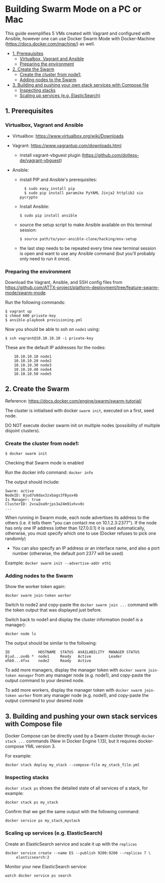 # Building Swarm Mode on a PC or Mac

This guide exemplifies 5 VMs created with Vagrant and configured with Ansible, however one can use Docker Swarm Mode with Docker-Machine (https://docs.docker.com/machine/) as well.

<!-- TOC START min:1 max:3 link:true update:true -->
  - [1. Prerequisites](#1-prerequisites)
    - [Virtualbox, Vagrant and Ansible](#virtualbox-vagrant-and-ansible)
    - [Preparing the environment](#preparing-the-environment)
  - [2. Create the Swarm](#2-create-the-swarm)
    - [Create the cluster from node1:](#create-the-cluster-from-node1)
    - [Adding nodes to the Swarm](#adding-nodes-to-the-swarm)
  - [3. Building and pushing your own stack services with Compose file](#3-building-and-pushing-your-own-stack-services-with-compose-file)
    - [Inspecting stacks](#inspecting-stacks)
    - [Scaling up services (e.g. ElasticSearch)](#scaling-up-services-eg-elasticsearch)

<!-- TOC END -->

## 1. Prerequisites

### Virtualbox, Vagrant and Ansible

- Virtualbox: https://www.virtualbox.org/wiki/Downloads

- Vagrant: https://www.vagrantup.com/downloads.html
  - install vagrant-vbguest plugin (https://github.com/dotless-de/vagrant-vbguest)

- Ansible:
  - install PIP and Ansible's prerequisites:
    ```          
      $ sudo easy_install pip
      $ sudo pip install paramiko PyYAML Jinja2 httplib2 six pycrypto
    ```

  - Install Ansible:
    ```         
    $ sudo pip install ansible
    ```

  - source the setup script to make Ansible available on this terminal session:
    ```
    $ source path/to/your-ansible-clone/hacking/env-setup
    ```

  - the last step needs to be repeated every time new terminal session is open
    and want to use any Ansible command (but you'll probably only need to run
    it once).


### Preparing the environment

Download the Vagrant, Ansible, and SSH config files from
https://github.com/ATTX-project/platform-deployment/tree/feature-swarm-mode/swarm-mode.

Run the following commands:
```
$ vagrant up
$ chmod 600 private-key
$ ansible-playbook provisioning.yml
```
Now you should be able to ssh on `node1` using:
```
$ ssh vagrant@10.10.10.10 -i private-key
```
These are the default IP addresses for the nodes:
```
    10.10.10.10 node1
    10.10.10.20 node2
    10.10.10.30 node3
    10.10.10.40 node4
    10.10.10.50 node5
```

## 2. Create the Swarm
Reference: https://docs.docker.com/engine/swarm/swarm-tutorial/

The cluster is initialised with docker `swarm init`,  executed on a first, seed node.

DO NOT execute docker swarm init on multiple nodes (possibility of multiple disjoint clusters).

### Create the cluster from node1:

`$ docker swarm init`

Checking that Swarm mode is enabled

Run the docker info command:
`docker info`

The output should include:
```
Swarm: active
NodeID: 8jud7o8dax3zxbags3f8yox4b
Is Manager: true
ClusterID: 2vcw2oa9rjps3a24m91xhvv0c
...
```
When running in Swarm mode, each node advertises its address to the others (i.e. it tells them "you can contact me on 10.1.2.3:2377"). If the node has only one IP address (other than 127.0.0.1) it is used automatically, otherwise, you must specify which one to use
(Docker refuses to pick one randomly)

- You can also specify an IP address or an interface name, and also a port number
(otherwise, the default port 2377 will be used)

Example:
`docker swarm init --advertise-addr eth1`

### Adding nodes to the Swarm

Show the worker token again:

`docker swarm join-token worker`

Switch to node2 and copy-paste the `docker swarm join ...` command with the token output that was displayed just before.

Switch back to node1 and display the cluster information (node1 is a manager):

`docker node ls`

The output should be similar to the following:

```
ID             HOSTNAME  STATUS  AVAILABILITY  MANAGER STATUS
8jud...ox4b *  node1     Ready   Active        Leader
ehb0...4fvx    node2     Ready   Active
```

To add more managers, display the manager token with `docker swarm join-token manager` from any manager node (e.g. node1), and copy-paste the output command to your desired node.

To add more workers, display the manager token with `docker swarm join-token worker` from any manager node (e.g. node1), and copy-paste the output command to your desired node


## 3. Building and pushing your own stack services with Compose file

Docker Compose can be directly used by a Swarm cluster through `docker stack ...` commands (New in Docker Engine 1.13), but it requires docker-compose YML version 3.

For example:

`docker stack deploy my_stack --compose-file my_stack_file.yml`

### Inspecting stacks

`docker stack ps` shows the detailed state of all services of a stack, for example:

`docker stack ps my_stack`

Confirm that we get the same output with the following command:

`docker service ps my_stack_mystack`

### Scaling up services (e.g. ElasticSearch)

Create an ElasticSearch service and scale it up with the `replicas`

```
docker service create --name ES --publish 9200:9200 --replicas 7 \
     elasticsearch:2
```

Monitor your new ElasticSearch service:

```
watch docker service ps search
```
